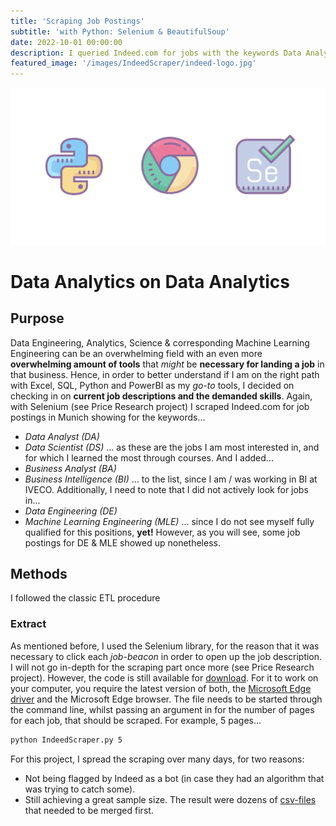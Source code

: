 ```yaml
---
title: 'Scraping Job Postings'
subtitle: 'with Python: Selenium & BeautifulSoup'
date: 2022-10-01 00:00:00
description: I queried Indeed.com for jobs with the keywords Data Analyst & Scientist, and Business Analyst & Intelligence to get a sense of the most demanded skills for these positions, and identifying employees with growing data teams.
featured_image: '/images/IndeedScraper/indeed-logo.jpg'
---
```


![IndeedLogo](/images/IndeedScraper/Scraping.png)

# Data Analytics on Data Analytics

## Purpose

Data Engineering, Analytics, Science & corresponding Machine Learning Engineering can be an overwhelming field with an even more **overwhelming amount of tools** that *might* be **necessary for landing a job** in that business. Hence, in order to better understand if I am on the right path with Excel, SQL, Python and PowerBI as my *go-to* tools, I decided on checking in on **current job descriptions and the demanded skills**.
Again, with Selenium (see Price Research project) I scraped Indeed.com for job postings in Munich showing for the keywords...

- *Data Analyst (DA)* 
- *Data Scientist (DS)*
  ... as these are the jobs I am most interested in, and for which I learned the most through courses. And I added...
- *Business Analyst (BA)*
- *Business Intelligence (BI)*
  ... to the list, since I am / was working in BI at IVECO. Additionally, I need to note that I did not actively look for jobs in...
- *Data Engineering (DE)*
- *Machine Learning Engineering (MLE)*
  ... since I do not see myself fully qualified for this positions, **yet!** However, as you will see, some job postings for DE & MLE showed up nonetheless.

## Methods

I followed the classic ETL procedure

### Extract

As mentioned before, I used the Selenium library, for the reason that it was necessary to click each *job-beacon* in order to open up the job description.
I will not go in-depth for the scraping part once more (see Price Research project). However, the code is still available for [download](/downloads/IndeedScraper.py). For it to work on your computer, you require the latest version of both, the [Microsoft Edge driver]("https://developer.microsoft.com/en-us/microsoft-edge/tools/webdriver/") and the Microsoft Edge browser. The file needs to be started through the command line, whilst passing an argument in for the number of pages for each job, that should be scraped. For example, 5 pages...

```bash
python IndeedScraper.py 5
```

For this project, I spread the scraping over many days, for two reasons:
- Not being flagged by Indeed as a bot (in case they had an algorithm that was trying to catch some).
- Still achieving a great sample size.
The result were dozens of [csv-files](/downloads/data.zip) that needed to be merged first.